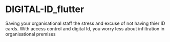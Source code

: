 # DIGITAL-ID_flutter
Saving your organisational staff the stress and excuse of not having thier ID cards. With access control and digital Id, you worry less about infiltration in organisational premises
